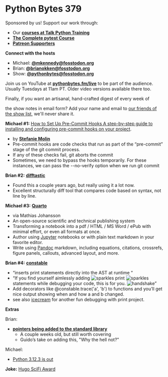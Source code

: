 # Python Bytes 379

Sponsored by us! Support our work through:

- Our [**courses at Talk Python Training**](https://training.talkpython.fm/)
- [**The Complete pytest Course**](https://courses.pythontest.com/p/the-complete-pytest-course)
- [**Patreon Supporters**](https://www.patreon.com/pythonbytes)

**Connect with the hosts**

- Michael: [**@mkennedy@fosstodon.org**](https://fosstodon.org/@mkennedy)
- Brian: [**@brianokken@fosstodon.org**](https://fosstodon.org/@brianokken)
- Show: [**@pythonbytes@fosstodon.org**](https://fosstodon.org/@pythonbytes)

Join us on YouTube at [**pythonbytes.fm/live**](https://pythonbytes.fm/stream/live) to be part of the audience. Usually Tuesdays at 11am PT. Older video versions available there too.

Finally, if you want an artisanal, hand-crafted digest of every week of 

the show notes in email form? Add your name and email to [our friends of the show list](https://pythonbytes.fm/friends-of-the-show), we'll never share it.

**Michael #1:** [How to Set Up Pre-Commit Hooks A step-by-step guide to installing and configuring pre-commit hooks on your project](https://stefaniemolin.com/articles/devx/pre-commit/setup-guide/).

- by [**Stefanie Molin**](https://stefaniemolin.com/)
- Pre-commit hooks are code checks that run as part of the “pre-commit” stage of the git commit process. 
- If any of these checks fail, git aborts the commit
- Sometimes, we need to bypass the hooks temporarily. For these instances, we can pass the --no-verify option when we run git commit

**Brian #2:** [**difftastic**](https://difftastic.wilfred.me.uk)

- Found this a couple years ago, but really using it a lot now.
- Excellent structurally diff tool that compares code based on syntax, not line by line.

**Michael #3:**  [**Quarto**](https://quarto.org)

- via Mathias Johansson
- An open-source scientific and technical publishing system
- Transforming a notebook into a pdf / HTML / MS Word / ePub with minimal effort, or even all formats at once.
- Author using [Jupyter](https://jupyter.org/) notebooks or with plain text markdown in your favorite editor.
- Write using [Pandoc](https://pandoc.org/) markdown, including equations, citations, crossrefs, figure panels, callouts, advanced layout, and more.

**Brian #4:** [**constable**](https://github.com/saurabh0719/constable)

- “inserts print statements directly into the AST at runtime “
- “If you find yourself aimlessly adding ![sparkles](https://paper.dropboxstatic.com/static/img/ace/emoji/2728.png?version=8.0.0) print ![sparkles](https://paper.dropboxstatic.com/static/img/ace/emoji/2728.png?version=8.0.0) statements while debugging your code, this is for you. ![handshake](https://paper.dropboxstatic.com/static/img/ace/emoji/1f91d.png?version=8.0.0)”
- Add decorators like @constable.trace('a', 'b') to functions and you’ll get nice output showing when and how a and b changed.
- see also [icecream](https://github.com/gruns/icecream) for another fun debugging with print project.

**Extras** 

Brian:

- [**pointers being added to the standard library**](https://www.reddit.com/r/Python/comments/1bt7rnw/pointerspy_being_added_to_the_standard_library/)
  - A couple weeks old, but still worth covering
  - Guido’s take on adding this, "Why the hell not?"

Michael:

- [Python 3.12.3 is out](https://docs.python.org/release/3.12.3/whatsnew/changelog.html#python-3-12-2)

**Joke:** [Hugo SciFi Award](https://twitter.com/hynek/status/1777377316269883420)